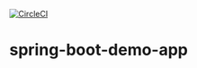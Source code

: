 [![CircleCI](https://dl.circleci.com/status-badge/img/gh/trideepch/spring-boot-demo-app/tree/main.svg?style=svg)](https://dl.circleci.com/status-badge/redirect/gh/trideepch/spring-boot-demo-app/tree/main)
# spring-boot-demo-app
